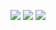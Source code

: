 ![](http://github-profile-summary-cards.vercel.app/api/cards/profile-details?username=iRyzor&theme=dracula)
![](http://github-profile-summary-cards.vercel.app/api/cards/repos-per-language?username=iRyzor&theme=dracula)
![](http://github-profile-summary-cards.vercel.app/api/cards/stats?username=iRyzor&theme=dracula)

<!--
**iRyzor/iRyzor** is a ✨ _special_ ✨ repository because its `README.md` (this file) appears on your GitHub profile.

Here are some ideas to get you started:

- 🔭 I’m currently working on ...
- 🌱 I’m currently learning ...
- 👯 I’m looking to collaborate on ...
- 🤔 I’m looking for help with ...
- 💬 Ask me about ...
- 📫 How to reach me: ...
- 😄 Pronouns: ...
- ⚡ Fun fact: ...
-->

